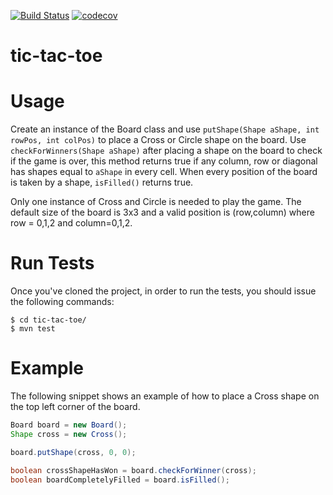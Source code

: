 [![Build Status](https://travis-ci.org/bericardo/tic-tac-toe.svg?branch=master)](https://travis-ci.org/bericardo/tic-tac-toe) [![codecov](https://codecov.io/gh/bericardo/tic-tac-toe/branch/master/graph/badge.svg)](https://codecov.io/gh/bericardo/tic-tac-toe)

# tic-tac-toe

# Usage

Create an instance of the Board class and use  `putShape(Shape aShape, int rowPos, int colPos)` to place a Cross or Circle shape on the board. Use `checkForWinners(Shape aShape)` after placing a shape on the board to check if the game is over, this method returns true if any column, row or diagonal has shapes equal to `aShape` in every cell. When every position of the board is taken by a shape, `isFilled()` returns true.

Only one instance of Cross and Circle is needed to play the game. The default size of the board is 3x3 and a valid position is (row,column) where row = 0,1,2 and column=0,1,2.

# Run Tests
Once you've cloned the project, in order to run the tests, you should issue the following commands:

```
$ cd tic-tac-toe/
$ mvn test
```

# Example

The following snippet shows an example of how to place a Cross shape on the top left corner of the board.

``` java
Board board = new Board();
Shape cross = new Cross();

board.putShape(cross, 0, 0);

boolean crossShapeHasWon = board.checkForWinner(cross);
boolean boardCompletelyFilled = board.isFilled();
```
